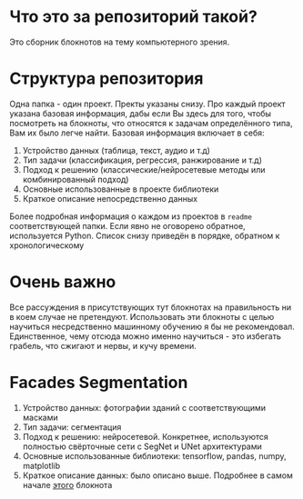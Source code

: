 # Что это за репозиторий такой?

Это сборник блокнотов на тему компьютерного зрения.

# Структура репозитория 

Одна папка - один проект. Пректы указаны снизу. Про каждый проект указана базовая информация, дабы если Вы здесь для того, чтобы посмотреть на блокноты, что относятся к задачам определённого типа, Вам их было легче найти. Базовая информация включает в себя:
1. Устройство данных (таблица, текст, аудио и т.д)
2. Тип задачи (классификация, регрессия, ранжирование и т.д)
3. Подход к решению (классические/нейросетевые методы или комбинированный подход) 
4. Основные использованные в проекте библиотеки
5. Краткое описание непосредственно данных

Более подробная информация о каждом из проектов в `readme` соответствующей папки. Если явно не оговорено обратное, используется Python. Список снизу приведён в порядке, обратном к хронологическому

# Очень важно
Все рассуждения в присутствующих тут блокнотах на правильность ни в коем случае не претендуют. Использовать эти блокноты с целью научиться несредственно машинному обучению я бы не рекомендовал. Единственное, чему отсюда можно именно научиться - это избегать грабель, что сжигают и нервы, и кучу времени.

# Facades Segmentation

1. Устройство данных: фотографии зданий с соответствующими масками
2. Тип задачи: сегментация
3. Подход к решению: нейросетевой. Конкретнее, используются полностью свёрточные сети с SegNet и UNet архитектурами
4. Основные использованные библиотеки: tensorflow, pandas, numpy, matplotlib
5. Краткое описание данных: было описано выше. Подробнее в самом начале [этого](https://github.com/ontoshenka/Notebooks/blob/master/Facades%20Segmentation/modelling.ipynb) блокнота

